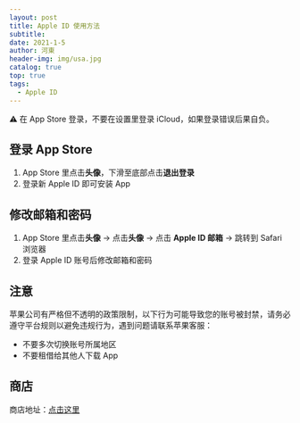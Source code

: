 ```yaml
---
layout: post
title: Apple ID 使用方法
subtitle: 
date: 2021-1-5
author: 河東
header-img: img/usa.jpg
catalog: true
top: true
tags:
  - Apple ID
---
```


⚠️ 在 App Store 登录，不要在设置里登录 iCloud，如果登录错误后果自负。

## 登录 App Store

1. App Store 里点击**头像**，下滑至底部点击**退出登录**
2. 登录新 Apple ID 即可安装 App

## 修改邮箱和密码

1. App Store 里点击**头像** → 点击**头像** → 点击 **Apple ID 邮箱** → 跳转到 Safari 浏览器
2. 登录 Apple ID 账号后修改邮箱和密码

## 注意

苹果公司有严格但不透明的政策限制，以下行为可能导致您的账号被封禁，请务必遵守平台规则以避免违规行为，遇到问题请联系苹果客服：

- 不要多次切换账号所属地区
- 不要租借给其他人下载 App

## 商店

商店地址：[点击这里](https://ssnhd.github.io/2023/03/19/store/)